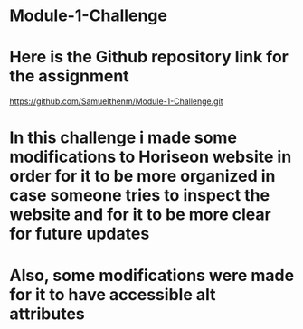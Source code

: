 # Module-1-Challenge

# Here is the Github repository link for the assignment 

https://github.com/Samuelthenm/Module-1-Challenge.git

# In this challenge i made some modifications to Horiseon website in order for it to be more organized in case someone tries to inspect the website and for it to be more clear for future updates
# Also, some modifications were made for it to have accessible alt attributes
